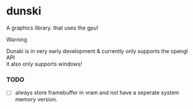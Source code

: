 # dunski
A graphics library. that uses the gpu!

> [!WARNING]
> Dunski is in very early development & currently only supports the opengl API\
> it also only supports windows!

### TODO
- [ ] always store framebuffer in vram and not have a seperate system memory version.
